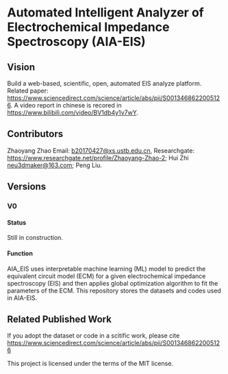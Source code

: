 # Automated Intelligent Analyzer of Electrochemical Impedance Spectroscopy (AIA-EIS)
## Vision
Build a web-based, scientific, open, automated EIS analyze platform. Related paper: https://www.sciencedirect.com/science/article/abs/pii/S0013468622005126. A video report in chinese is recored in https://www.bilibili.com/video/BV1db4y1v7wY.
## Contributors
Zhaoyang Zhao Email: b20170427@xs.ustb.edu.cn, Researchgate: https://www.researchgate.net/profile/Zhaoyang-Zhao-2; Hui Zhi neu3dmaker@163.com; Peng Liu.
## Versions
### V0
#### Status
Still in construction.
#### Function
AIA_EIS uses interpretable machine learning (ML) model to predict the equivalent circuit model (ECM) for a given electrochemical impedance spectroscopy (EIS) and then applies global optimization algorithm to fit the parameters of the ECM.
This repository stores the datasets and codes used in AIA-EIS.

## Related Published Work
If you adopt the dataset or code in a scitific work, please cite <EIS equivalent circuit model prediction using interpretable machine learning and parameter identification using global optimization algorithms> https://www.sciencedirect.com/science/article/abs/pii/S0013468622005126

This project is licensed under the terms of the MIT license.
